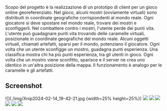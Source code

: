 Scopo del progetto è la realizzazione di un prototipo di client per un gioco online georeferenziato. Nel gioco, alcuni mostri (ovviamente virtuali) sono distribuiti in coordinate
geografiche corrispondenti al mondo reale. Ogni giocatore si deve spostare nel mondo reale, trovare dei mostri e sconfiggerli. Nel combattere contro i mostri, l'utente perde dei punti vita. L'utente può guadagnare punti vita trovando delle caramelle virtuali, posizionate in coordinate geografiche del mondo reale. Alcuni oggetti virtuali, chiamati artefatti, sparsi per il mondo, potenziano il giocatore. Ogni volta che un utente sconfigge un mostro, guadagna punti esperienza. Una classifica mostra chi ha più punti esperienza, tra gli utenti in gioco. Ogni volta che un mostro viene sconfitto, sparisce e il server ne crea uno identico in un'altra posizione della mappa. Il funzionamento è analogo per le caramelle e gli artefatti.

## Screenshot
![](./img/Xnip2024-02-14_19-42-21.jpg {width=25% height=25%})
![](./img/Xnip2024-02-14_19-43-21.jpg)
![](./img/Xnip2024-02-14_19-43-54.jpg)
![](./img/Xnip2024-02-14_19-44-58.jpg)
![](./img/Xnip2024-02-14_19-45-22.jpg)
![](./img/Xnip2024-02-14_19-45-39.jpg)
![](./img/Xnip2024-02-14_19-46-03.jpg)
